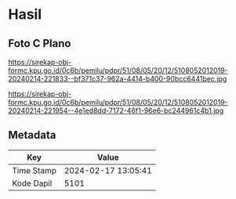 # Hasil

## Foto C Plano

https://sirekap-obj-formc.kpu.go.id/0c6b/pemilu/pdpr/51/08/05/20/12/5108052012019-20240214-221833--bf371c37-962a-4414-b400-90bcc6441bec.jpg

https://sirekap-obj-formc.kpu.go.id/0c6b/pemilu/pdpr/51/08/05/20/12/5108052012019-20240214-221954--4e1ed8dd-7172-46f1-96e6-bc244961c4b1.jpg


## Metadata

| Key        | Value               |
| ---------- | ------------------- |
| Time Stamp | 2024-02-17 13:05:41 |
| Kode Dapil | 5101                |



